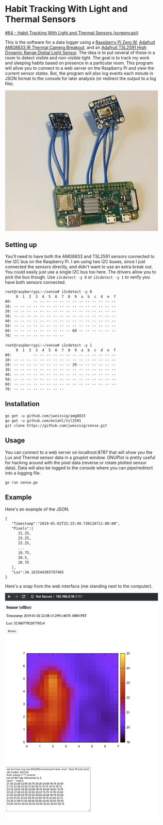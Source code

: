 # Habit Tracking With Light and Thermal Sensors

[#64 - Habit Tracking With Light and Thermal Sensors (screencast)](https://sysadmincasts.com/episodes/64-habit-tracking-with-light-and-thermal-sensors)

This is the software for a data logger using a [Raspberry Pi Zero W](https://www.raspberrypi.org/products/raspberry-pi-zero-w/), [Adafruit AMG8833 IR Thermal Camera Breakout](https://www.adafruit.com/product/3538), and an [Adafruit TSL2591 High Dynamic Range Digital Light Sensor](https://www.adafruit.com/product/1980). The idea is to put several of these in a room to detect visible and non-visible light. The goal is to track my work and sleeping habits based on presence in a particular room. This program will allow you to connect to a web server on the Raspberry Pi and view the current sensor states. But, the program will also log events each minute in JSON format to the console for later analysis (or redirect the output to a log file).

![sensor](https://raw.githubusercontent.com/jweissig/sense/master/html/sensor.png)

## Setting up

You'll need to have both the AMG8833 and TSL2591 sensors connected to the I2C bus on the Raspberry Pi. I am using two I2C buses, since I just connected the sensors directly, and didn't want to use an extra break out. You could easily just use a single I2C bus too here. The drivers allow you to pick the bus though. Use `i2cdetect -y 0` or `i2cdetect -y 1` to verify you have both sensors connected.

    root@raspberrypi:~/sense# i2cdetect -y 0
         0  1  2  3  4  5  6  7  8  9  a  b  c  d  e  f
    00:          -- -- -- -- -- -- -- -- -- -- -- -- --
    10: -- -- -- -- -- -- -- -- -- -- -- -- -- -- -- --
    20: -- -- -- -- -- -- -- -- -- -- -- -- -- -- -- --
    30: -- -- -- -- -- -- -- -- -- -- -- -- -- -- -- --
    40: -- -- -- -- -- -- -- -- -- -- -- -- -- -- -- --
    50: -- -- -- -- -- -- -- -- -- -- -- -- -- -- -- --
    60: -- -- -- -- -- -- -- -- -- 69 -- -- -- -- -- --
    70: -- -- -- -- -- -- -- --

    root@raspberrypi:~/sense# i2cdetect -y 1
         0  1  2  3  4  5  6  7  8  9  a  b  c  d  e  f
    00:          -- -- -- -- -- -- -- -- -- -- -- -- --
    10: -- -- -- -- -- -- -- -- -- -- -- -- -- -- -- --
    20: -- -- -- -- -- -- -- -- -- 29 -- -- -- -- -- --
    30: -- -- -- -- -- -- -- -- -- -- -- -- -- -- -- --
    40: -- -- -- -- -- -- -- -- -- -- -- -- -- -- -- --
    50: -- -- -- -- -- -- -- -- -- -- -- -- -- -- -- --
    60: -- -- -- -- -- -- -- -- -- -- -- -- -- -- -- --
    70: -- -- -- -- -- -- -- --

## Installation

    go get -u github.com/jweissig/amg8833
    go get -u github.com/mstahl/tsl2591
    git clone https://github.com/jweissig/sense.git

## Usage

You can connect to a web server on localhost:8787 that will show you the Lux and Thermal sensor data in a gnuplot window. GNUPlot is pretty useful for hacking around with the pixel data (reverse or rotate plotted sensor data). Data will also be logged to the console where you can pipe/redirect into a logging file.

    go run sense.go

## Example

Here's an example of the JSON.

    {
       "Timestamp":"2019-01-02T22:25:49.730118711-08:00",
       "Pixels":[
          21.25,
          23.25,
          22.25,
          ...
          19.75,
          20.5,
          20.75
       ],
       "Lux":34.163544303797465
    }

Here's a snap from the web interface (me standing next to the computer).

![demo](https://raw.githubusercontent.com/jweissig/sense/master/html/demo.png)
